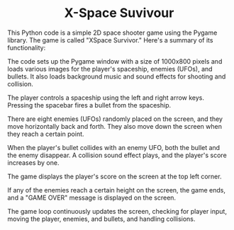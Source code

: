 <div align="center"><h1>X-Space Suvivour</h1></div>

This Python code is a simple 2D space shooter game using the Pygame library. The game is called "XSpace Survivor." Here's a summary of its functionality:

The code sets up the Pygame window with a size of 1000x800 pixels and loads various images for the player's spaceship, enemies (UFOs), and bullets. It also loads background music and sound effects for shooting and collision.

The player controls a spaceship using the left and right arrow keys. Pressing the spacebar fires a bullet from the spaceship.

There are eight enemies (UFOs) randomly placed on the screen, and they move horizontally back and forth. They also move down the screen when they reach a certain point.

When the player's bullet collides with an enemy UFO, both the bullet and the enemy disappear. A collision sound effect plays, and the player's score increases by one.

The game displays the player's score on the screen at the top left corner.

If any of the enemies reach a certain height on the screen, the game ends, and a "GAME OVER" message is displayed on the screen.

The game loop continuously updates the screen, checking for player input, moving the player, enemies, and bullets, and handling collisions.



